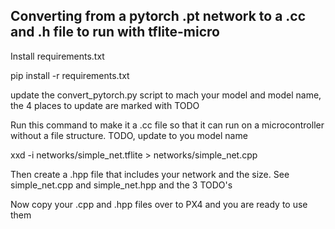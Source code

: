 ## Converting from a pytorch .pt network to a .cc and .h file to run with tflite-micro

Install requirements.txt

pip install -r requirements.txt

update the convert_pytorch.py script to mach your model and model name, the 4 places to update are marked with TODO

Run this command to make it a .cc file so that it can run on a microcontroller without a file structure. TODO, update to you model name

xxd -i networks/simple_net.tflite > networks/simple_net.cpp

Then create a .hpp file that includes your network and the size. See simple_net.cpp and simple_net.hpp and the 3 TODO's

Now copy your .cpp and .hpp files over to PX4 and you are ready to use them